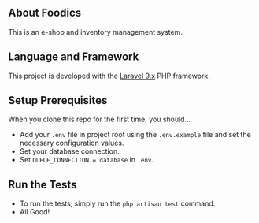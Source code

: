 ## About Foodics
This is an e-shop and inventory management system.

## Language and Framework
This project is developed with the [Laravel 9.x](https://laravel.com) PHP framework.

## Setup Prerequisites
When you clone this repo for the first time, you should...

- Add your `.env` file in project root using the `.env.example` file and set the necessary configuration values.
- Set your database connection.
- Set `QUEUE_CONNECTION = database` in `.env`.

## Run the Tests
- To run the tests, simply run the `php artisan test` command.
- All Good!
